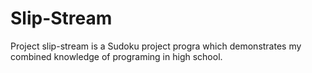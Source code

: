 # Slip-Stream
Project slip-stream is a Sudoku project progra which demonstrates my combined knowledge of programing in high school.

